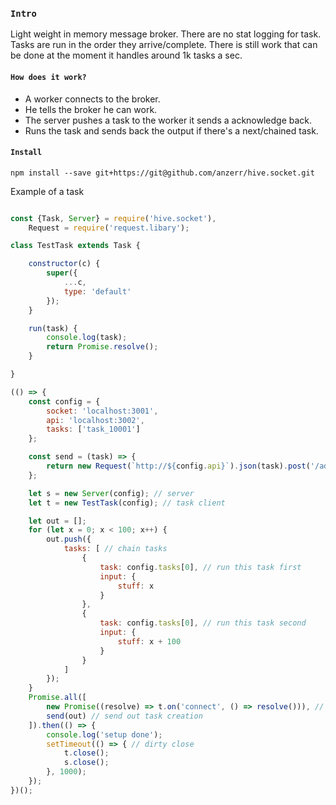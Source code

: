 
### `Intro`
Light weight in memory message broker. There are no stat logging for task. Tasks are run
in the order they arrive/complete. There is still work that can be done at the moment it handles around 1k tasks a sec.

#### `How does it work?`
- A worker connects to the broker.
- He tells the broker he can work.
- The server pushes a task to the worker it sends a acknowledge back.
- Runs the task and sends back the output if there's a next/chained task.

#### `Install`
```
npm install --save git+https://git@github.com/anzerr/hive.socket.git
```

Example of a task
``` javascript

const {Task, Server} = require('hive.socket'),
	Request = require('request.libary');

class TestTask extends Task {

	constructor(c) {
		super({
			...c,
			type: 'default'
		});
	}

	run(task) {
		console.log(task);
		return Promise.resolve();
	}

}

(() => {
	const config = {
		socket: 'localhost:3001',
		api: 'localhost:3002',
		tasks: ['task_10001']
	};

	const send = (task) => {
		return new Request(`http://${config.api}`).json(task).post('/add');
	};

	let s = new Server(config); // server
	let t = new TestTask(config); // task client

	let out = [];
	for (let x = 0; x < 100; x++) {
		out.push({
			tasks: [ // chain tasks
				{
					task: config.tasks[0], // run this task first
					input: {
						stuff: x
					}
				},
				{
					task: config.tasks[0], // run this task second
					input: {
						stuff: x + 100
					}
				}
			]
		});
	}
	Promise.all([
		new Promise((resolve) => t.on('connect', () => resolve())), // wait for client to connect
		send(out) // send out task creation
	]).then(() => {
		console.log('setup done');
		setTimeout(() => { // dirty close
			t.close();
			s.close();
		}, 1000);
	});
})();


````